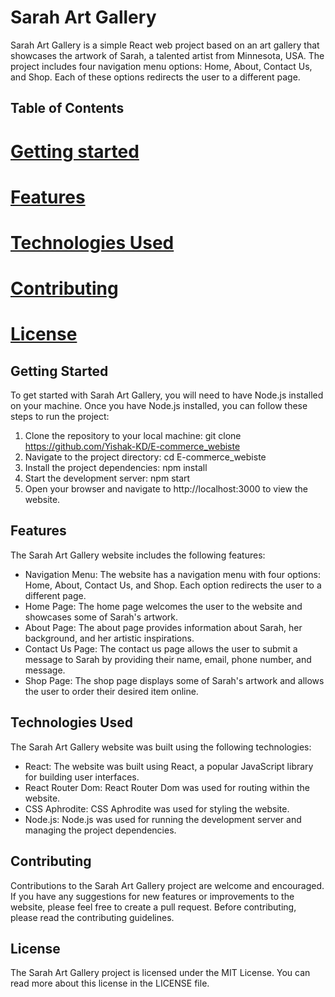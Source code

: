 # Sarah Art Gallery
Sarah Art Gallery is a simple React web project based on an art gallery that showcases the artwork of Sarah, a talented artist from Minnesota, USA. The project includes four navigation menu options: Home, About, Contact Us, and Shop. Each of these options redirects the user to a different page.

## Table of Contents
# <u>**Getting started**</u>
# <u>**Features**</u>
# <u>**Technologies Used**</u>
# <u>**Contributing**</u>
# <u>**License**</u>
## Getting Started
To get started with Sarah Art Gallery, you will need to have Node.js installed on your machine. Once you have Node.js installed, you can follow these steps to run the project:

1. Clone the repository to your local machine: git clone https://github.com/Yishak-KD/E-commerce_webiste
2. Navigate to the project directory: cd E-commerce_webiste
3. Install the project dependencies: npm install
4. Start the development server: npm start
5. Open your browser and navigate to http://localhost:3000 to view the website.
## Features
The Sarah Art Gallery website includes the following features:

* Navigation Menu: The website has a navigation menu with four options: Home, About, Contact Us, and Shop. Each option redirects the user to a different page.
* Home Page: The home page welcomes the user to the website and showcases some of Sarah's artwork.
* About Page: The about page provides information about Sarah, her background, and her artistic inspirations.
* Contact Us Page: The contact us page allows the user to submit a message to Sarah by providing their name, email, phone number, and message.
* Shop Page: The shop page displays some of Sarah's artwork and allows the user to order their desired item online.
## Technologies Used
The Sarah Art Gallery website was built using the following technologies:

* React: The website was built using React, a popular JavaScript library for building user interfaces.
* React Router Dom: React Router Dom was used for routing within the website.
* CSS Aphrodite: CSS Aphrodite was used for styling the website.
* Node.js: Node.js was used for running the development server and managing the project dependencies.
## Contributing
Contributions to the Sarah Art Gallery project are welcome and encouraged. If you have any suggestions for new features or improvements to the website, please feel free to create a pull request. Before contributing, please read the contributing guidelines.

## License
The Sarah Art Gallery project is licensed under the MIT License. You can read more about this license in the LICENSE file.
